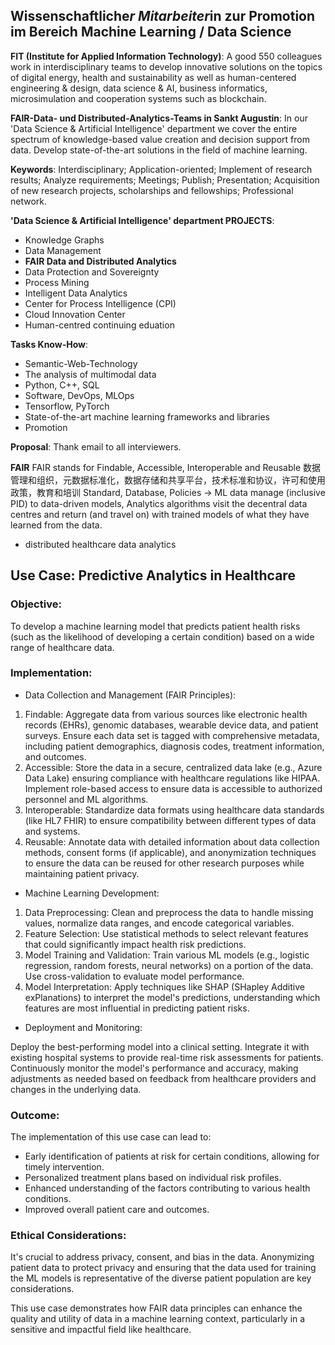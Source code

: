 ## Wissenschaftliche*r Mitarbeiter*in zur Promotion im Bereich Machine Learning / Data Science

**FIT (Institute for Applied Information Technology)**: A good 550 colleagues work in interdisciplinary teams to develop innovative solutions on the topics of digital energy, health and sustainability as well as human-centered engineering & design, data science & AI, business informatics, microsimulation and cooperation systems such as blockchain.

**FAIR-Data- und Distributed-Analytics-Teams in Sankt Augustin**: In our 'Data Science & Artificial Intelligence' department we cover the entire spectrum of knowledge-based value creation and decision support from data. Develop state-of-the-art solutions in the field of machine learning.

**Keywords**: Interdisciplinary; Application-oriented; Implement of research results; Analyze requirements; Meetings; Publish; Presentation; Acquisition of new research projects, scholarships and fellowships; Professional network.

**'Data Science & Artificial Intelligence' department PROJECTS**: 
- Knowledge Graphs
- Data Management
- **FAIR Data and Distributed Analytics**
- Data Protection and Sovereignty
- Process Mining
- Intelligent Data Analytics
- Center for Process Intelligence (CPI)
- Cloud Innovation Center
- Human-centred continuing eduation

**Tasks Know-How**:
- Semantic-Web-Technology
- The analysis of multimodal data
- Python, C++, SQL
- Software, DevOps, MLOps
- Tensorflow, PyTorch
- State-of-the-art machine learning frameworks and libraries
- Promotion

**Proposal**:
Thank email to all interviewers.

**FAIR**
FAIR stands for Findable, Accessible, Interoperable and Reusable
数据管理和组织，元数据标准化，数据存储和共享平台，技术标准和协议，许可和使用政策，教育和培训
Standard, Database, Policies -> ML
data manage (inclusive PID) to data-driven models, 
Analytics algorithms visit the decentral data centres and return (and travel on) with trained models of what they have learned from the data.
- distributed healthcare data analytics

## Use Case: Predictive Analytics in Healthcare
### Objective:
To develop a machine learning model that predicts patient health risks (such as the likelihood of developing a certain condition) based on a wide range of healthcare data.

### Implementation:
- Data Collection and Management (FAIR Principles):

1. Findable: Aggregate data from various sources like electronic health records (EHRs), genomic databases, wearable device data, and patient surveys. Ensure each data set is tagged with comprehensive metadata, including patient demographics, diagnosis codes, treatment information, and outcomes.
2. Accessible: Store the data in a secure, centralized data lake (e.g., Azure Data Lake) ensuring compliance with healthcare regulations like HIPAA. Implement role-based access to ensure data is accessible to authorized personnel and ML algorithms.
3. Interoperable: Standardize data formats using healthcare data standards (like HL7 FHIR) to ensure compatibility between different types of data and systems.
4. Reusable: Annotate data with detailed information about data collection methods, consent forms (if applicable), and anonymization techniques to ensure the data can be reused for other research purposes while maintaining patient privacy.

- Machine Learning Development:

1. Data Preprocessing: Clean and preprocess the data to handle missing values, normalize data ranges, and encode categorical variables.
2. Feature Selection: Use statistical methods to select relevant features that could significantly impact health risk predictions.
3. Model Training and Validation: Train various ML models (e.g., logistic regression, random forests, neural networks) on a portion of the data. Use cross-validation to evaluate model performance.
4. Model Interpretation: Apply techniques like SHAP (SHapley Additive exPlanations) to interpret the model's predictions, understanding which features are most influential in predicting patient risks.

- Deployment and Monitoring:

Deploy the best-performing model into a clinical setting. Integrate it with existing hospital systems to provide real-time risk assessments for patients.
Continuously monitor the model's performance and accuracy, making adjustments as needed based on feedback from healthcare providers and changes in the underlying data.

### Outcome:
The implementation of this use case can lead to:

- Early identification of patients at risk for certain conditions, allowing for timely intervention.
- Personalized treatment plans based on individual risk profiles.
- Enhanced understanding of the factors contributing to various health conditions.
- Improved overall patient care and outcomes.

### Ethical Considerations:
It's crucial to address privacy, consent, and bias in the data. Anonymizing patient data to protect privacy and ensuring that the data used for training the ML models is representative of the diverse patient population are key considerations.

This use case demonstrates how FAIR data principles can enhance the quality and utility of data in a machine learning context, particularly in a sensitive and impactful field like healthcare.

